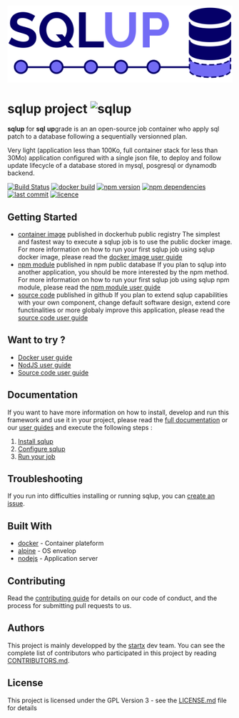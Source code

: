 [![sqlup](https://raw.githubusercontent.com/startxfr/sqlup/master/docs/assets/logo.svg?sanitize=true)](https://github.com/startxfr/sqlup)

# sqlup project ![sqlup](https://img.shields.io/badge/latest-v0.0.9-blue.svg)

**sqlup** for **sql** **up**grade is an an open-source job container who apply sql patch to a database following a sequentially versionned plan.

Very light (application less than 100Ko, full container stack for less than 30Mo) application configured with a single json file, 
to deploy and follow update lifecycle of a database stored in mysql, posgresql or dynamodb backend.

[![Build Status](https://travis-ci.org/startxfr/sqlup.svg?branch=master)](https://travis-ci.org/startxfr/sqlup) 
[![docker build](https://img.shields.io/docker/build/startx/sqlup.svg)](https://hub.docker.com/r/startx/sqlup/) 
[![npm version](https://badge.fury.io/js/sqlup.svg)](https://www.npmjs.com/package/sqlup) 
[![npm dependencies](https://david-dm.org/startxfr/sqlup.svg)](https://www.npmjs.com/package/sqlup) 
[![last commit](https://img.shields.io/github/last-commit/startxfr/sqlup.svg)](https://github.com/startxfr/sqlup) 
[![licence](https://img.shields.io/github/license/startxfr/sqlup.svg)](https://github.com/startxfr/sqlup) 

## Getting Started

- [container image](https://hub.docker.com/r/startx/sqlup) published in dockerhub public registry
The simplest and fastest way to execute a sqlup job is to use the public docker image. For more information on how to run your first sqlup job using sqlup docker image, please read the [docker image user guide](https://github.com/startxfr/sqlup/tree/master/docs/guides/USE_docker.md)
- [npm module](https://www.npmjs.com/package/sqlup) published in npm public database
If you plan to sqlup into another application, you should be more interested by the npm method. For more information on how to run your first sqlup job using sqlup npm module, please read the [npm module user guide](https://github.com/startxfr/sqlup/tree/master/docs/guides/USE_npm.md)
- [source code](https://github.com/startxfr/sqlup/tree/dev) published in github
If you plan to extend sqlup capabilities with your own component, change default software design, extend core functinalities or more globaly improve this application, please read the [source code user guide](https://github.com/startxfr/sqlup/tree/master/docs/guides/USE_source.md)

## Want to try ?

- [Docker user guide](https://github.com/startxfr/sqlup/tree/master/docs/guides/USE_docker.md)
- [NodJS user guide](https://github.com/startxfr/sqlup/tree/master/docs/guides/USE_npm.md)
- [Source code user guide](https://github.com/startxfr/sqlup/tree/master/docs/guides/USE_source.md)

## Documentation

If you want to have more information on how to install, develop and run this framework and use it in your project, please read the [full documentation](https://github.com/startxfr/sqlup/tree/master/docs/README.md) or our [user guides](https://github.com/startxfr/sqlup/tree/master/docs/guides/README.md) and execute the following steps :
1. [Install sqlup](https://github.com/startxfr/sqlup/tree/master/docs/guides/1.Install.md)
2. [Configure sqlup](https://github.com/startxfr/sqlup/tree/master/docs/guides/2.Configure.md)
3. [Run your job](https://github.com/startxfr/sqlup/tree/master/docs/guides/3.Run.md)

## Troubleshooting

If you run into difficulties installing or running sqlup, you can [create an issue](https://github.com/startxfr/sqlup/issues/new).

## Built With

* [docker](https://www.docker.com/) - Container plateform
* [alpine](https://alpinelinux.org/) - OS envelop
* [nodejs](https://nodejs.org) - Application server

## Contributing

Read the [contributing guide](https://github.com/startxfr/sqlup/tree/master/docs/guides/5.Contribute.md) for details on our code of conduct, and the process for submitting pull requests to us.

## Authors

This project is mainly developped by the [startx](https://www.startx.fr) dev team. You can see the complete list of contributors who participated in this project by reading [CONTRIBUTORS.md](https://github.com/startxfr/sqlup/tree/master/docs/CONTRIBUTORS.md).

## License

This project is licensed under the GPL Version 3 - see the [LICENSE.md](https://github.com/startxfr/sqlup/tree/master/docs/LICENSE.md) file for details
